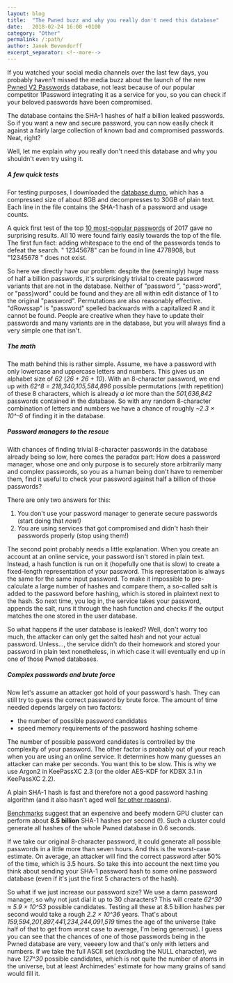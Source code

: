 ```yaml
---
layout: blog
title:  "The Pwned buzz and why you really don't need this database"
date:   2018-02-24 16:08 +0100
category: "Other"
permalink: /:path/
author: Janek Bevendorff
excerpt_separator: <!--more-->
---
```


If you watched your social media channels over the last few days, you probably
haven't missed the media buzz about the launch of the new
[Pwned V2 Passwords](https://www.troyhunt.com/ive-just-launched-pwned-passwords-version-2/)
database, not least because of our popular competitor 1Password integrating it as
a service for you, so you can check if your beloved passwords have been compromised.

The database contains the SHA-1 hashes of half a billion leaked passwords. So
if you want a new and secure password, you can now easily check it against a
fairly large collection of known bad and compromised passwords. Neat, right?

Well, let me explain why you really don't need this database and why you shouldn't
even try using it.

<!--more-->

##### A few quick tests

For testing purposes, I downloaded the [database dump](https://haveibeenpwned.com/Passwords),
which has a compressed size of about 8GB and decompresses to 30GB of plain text.
Each line in the file contains the SHA-1 hash of a password and usage counts.

A quick first test of the top [10 most-popular passwords](https://en.wikipedia.org/wiki/List_of_the_most_common_passwords)
of 2017 gave no surprising results. All 10 were found fairly easily towards the top
of the file. The first fun fact: adding whitespace to the end of the passwords tends
to defeat the search. " 12345678" can be found in line 4778908, but "12345678 "
does not exist.

So here we directly have our problem: despite the (seemingly) huge mass of half a billion
passwords, it's surprisingly trivial to create password variants that are not in
the database. Neither of "password ", "pass>word", or "pass}word" could be found and
they are all within edit distance of 1 to the original "password".
Permutations are also reasonably effective. "dRowssap" is "password" spelled backwards
with a capitalized R and it cannot be found. People are creative when they have to
update their passwords and many variants are in the database, but you will always
find a very simple one that isn't.

##### The math

The math behind this is rather simple. Assume, we have a password with only lowercase
and uppercase letters and numbers. This gives us an alphabet size of *62* (*26 + 26 + 10*).
With an 8-character password, we end up with *62^8 = 218,340,105,584,896* possible
permutations (with repetition) of these 8 characters, which is already *a lot*
more than the *501,636,842* passwords contained in the database. So with any
random 8-character combination of letters and numbers we have a chance of roughly
*~2.3 × 10^-6* of finding it in the database.

##### Password managers to the rescue

With chances of finding trivial 8-character passwords in the database already being
so low, here comes the paradox part: How does a password manager, whose one and only
purpose is to securely store arbitrarily many and complex passwords, so you as a
human being don't have to remember them, find it useful to check your password
against half a billion of those passwords?

There are only two answers for this:

1. You don't use your password manager to generate secure passwords (start doing
    that *now*!)
2. You are using services that got compromised and didn't hash their passwords properly
    (stop using them!)

The second point probably needs a little explanation. When you create an account at an
online service, your password isn't stored in plain text. Instead, a hash function
is run on it (hopefully one that is slow) to create a fixed-length representation
of your password. This representation is always the same for the same input password.
To make it impossible to pre-calculate a large number of hashes and compare them,
a so-called salt is added to the password before hashing, which is stored in plaintext
next to the hash. So next time, you log in, the service takes your password, appends the
salt, runs it through the hash function and checks if the output matches the one stored
in the user database.

So what happens if the user database is leaked? Well, don't worry too much, the attacker
can only get the salted hash and not your actual password. Unless..., the service didn't
do their homework and stored your password in plain text nonetheless, in which case it
will eventually end up in one of those Pwned databases.

##### Complex passwords and brute force

Now let's assume an attacker got hold of your password's hash. They can still try to
guess the correct password by brute force. The amount of time needed depends largely
on two factors:

- the number of possible password candidates
- speed memory requirements of the password hashing scheme

The number of possible password candidates is controlled by the complexity of your
password. The other factor is probably out of your reach when you are using an online
service. It determines how many guesses an attacker can make per seconds. You want this
to be slow. This is why we use Argon2 in KeePassXC 2.3 (or the older
AES-KDF for KDBX 3.1 in KeePassXC 2.2).

A plain SHA-1 hash is fast and therefore not a good password hashing algorithm
(and it also hasn't aged well [for other reasons](https://www.wikiwand.com/en/SHA-1#/Attacks)).

[Benchmarks](https://gist.github.com/epixoip/a83d38f412b4737e99bbef804a270c40) suggest
that an expensive and beefy modern GPU cluster can perform about **8.5 billion** SHA-1
hashes per second (!). Such a cluster could generate all hashes of the whole Pwned
database in 0.6 seconds.

If we take our original 8-character password, it could generate all possible
passwords in a little more than seven hours. And this is the worst-case
estimate. On average, an attacker will find the correct password after 50% of the
time, which is 3.5 hours. So take this into account the next
time you think about sending your SHA-1 password hash to some online password
database (even if it's just the first 5 characters of the hash).

So what if we just increase our password size? We use a damn password manager, so
why not just dial it up to 30 characters? This will create *62^30 ≈ 5.9 × 10^53*
possible candidates. Testing all these at 8.5 billion hashes per second would take
a rough *2.2  × 10^36* years. That's about *159,594,201,897,441,234,244,091,519*
times the age of the universe (take half of that to get from worst case to average,
I'm being generous). I guess you can see that the chances of one of those passwords
being in the Pwned database are very, veeeery low and that's only with letters and
numbers. If we take the full ASCII set (excluding the NULL character), we have
*127^30* possible candidates, which is not quite the number of atoms in the universe,
but at least Archimedes' estimate for how many grains of sand would fill it.
